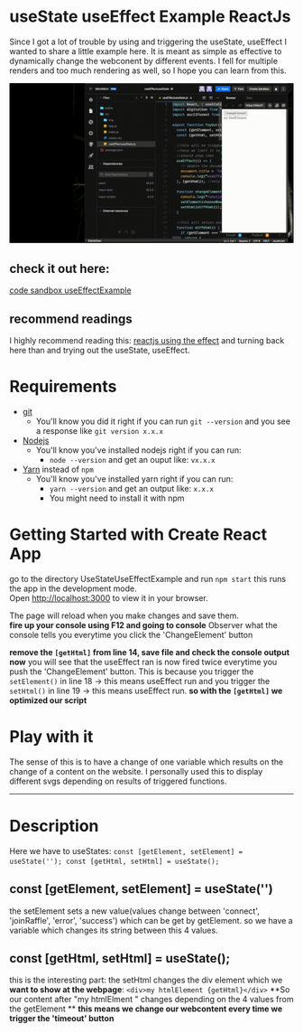 # useState useEffect Example ReactJs
Since I got a lot of trouble by using and triggering the useState, useEffect I wanted to share a little example here.
It is meant as simple as effective to dynamically change the webconent by different events.
I fell for multiple renders and too much rendering as well, so I hope you can learn from this.

![alt-text](https://github.com/MichiMich/reactjs_useEffectuseState/blob/master/useEffectExample.gif)

## check it out here:
[code sandbox useEffectExample](https://codesandbox.io/s/useeffectusestate-blby57)
## recommend readings

I highly recommend reading this: [reactjs using the effect](https://reactjs.org/docs/hooks-effect.html) and turning back here than and trying out the useState, useEffect.

# Requirements

<ul dir="auto">
<li><a href="https://git-scm.com/book/en/v2/Getting-Started-Installing-Git" rel="nofollow">git</a>
<ul dir="auto">
<li>You'll know you did it right if you can run <code>git --version</code> and you see a response like <code>git version x.x.x</code></li>
</ul>
</li>
<li><a href="https://nodejs.org/en/" rel="nofollow">Nodejs</a>
<ul dir="auto">
<li>You'll know you've installed nodejs right if you can run:
<ul dir="auto">
<li><code>node --version</code> and get an ouput like: <code>vx.x.x</code></li>
</ul>
</li>
</ul>
</li>
<li><a href="https://classic.yarnpkg.com/lang/en/docs/install/" rel="nofollow">Yarn</a> instead of <code>npm</code>
<ul dir="auto">
<li>You'll know you've installed yarn right if you can run:
<ul dir="auto">
<li><code>yarn --version</code> and get an output like: <code>x.x.x</code></li>
<li>You might need to install it with npm</li>
</ul>
</li>
</ul>
</li>
</ul>
</li>
</ul>

# Getting Started with Create React App
go to the directory UseStateUseEffectExample and run `npm start`
this runs the app in the development mode.\
Open [http://localhost:3000](http://localhost:3000) to view it in your browser.

The page will reload when you make changes and save them.\
**fire up your console using F12 and going to console**
Observer what the console tells you everytime you click the 'ChangeElement' button

**remove the `[getHtml]` from line 14, save file and check the console output now**
you will see that the useEffect ran is now fired twice everytime you push the 'ChangeElement' button.
This is because you trigger the `setElement()` in line 18 -> this means useEffect run and
you trigger the  `setHtml()` in line 19 -> this means useEffect run.
**so with the `[getHtml]` we optimized our script**

# Play with it
The sense of this is to have a change of one variable which results on the change of a content on the website.
I personally used this to display different svgs depending on results of triggered functions.

****

# Description
Here we have to useStates:
`const [getElement, setElement] = useState('');
 const [getHtml, setHtml] = useState();`

## const [getElement, setElement] = useState('')
the setElement sets a new value(values change between 'connect', 'joinRaffle', 'error', 'success') which can be get by getElement.
so we have a variable which changes its string between this 4 values.

## const [getHtml, setHtml] = useState();
this is the interesting part: the setHtml changes the div element which we **want to show at the webpage**:
`<div>my htmlElement {getHtml}</div>` 
**So our content after "my htmlElment " changes depending on the 4 values from the getElement **
**this means we change our webcontent every time we trigger the 'timeout' button**